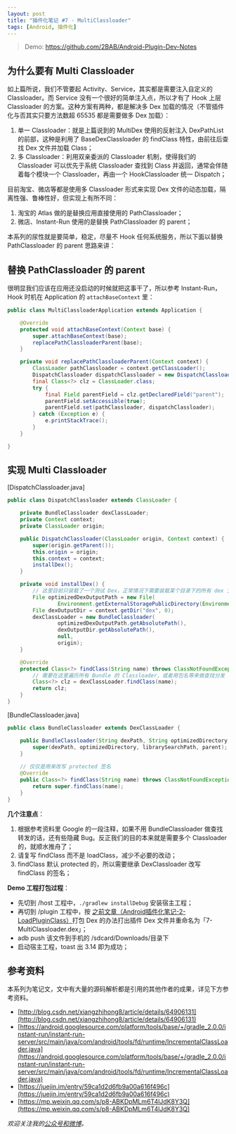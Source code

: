 ```yaml
---
layout: post
title: "插件化笔记 #7 - MultiClassloader"
tags: [Android, 插件化]
---
```


> Demo: https://github.com/2BAB/Android-Plugin-Dev-Notes

## 为什么要有 Multi Classloader

如上篇所说，我们不管要起 Activity、Service，其实都是需要注入自定义的 Classloader。而 Service 没有一个很好的简单注入点，所以才有了 Hook 上层 Classloader 的方案。这种方案有两种，都是解决多 Dex 加载的情况（不管插件化与否其实只要方法数超 65535 都是需要做多 Dex 加载）：

1. 单一 Classloader：就是上篇说到的 MultiDex 使用的反射注入 DexPathList 的前部，这种是利用了 BaseDexClassloader 的 findClass 特性，由前往后查找 Dex 文件并加载 Class；
2. 多 Classloader：利用双亲委派的 Classloader 机制，使得我们的 Classloader 可以优先于系统 Classloader 查找到 Class 并返回，通常会伴随着每个模块一个 Classloader，再由一个 HookClassloader 统一 Dispatch；

<!--more-->

目前淘宝、微店等都是使用多 Classloader 形式来实现 Dex 文件的动态加载，隔离性强、鲁棒性好，但实现上有所不同：

1. 淘宝的 Atlas 做的是替换应用直接使用的 PathClassloader；
2. 微店、Instant-Run 使用的是替换 PathClassloader 的 parent；

本系列的尿性就是要简单，稳定，尽量不 Hook 任何系统服务，所以下面以替换 PathClassloader 的 parent 思路来讲：

## 替换 PathClassloader 的 parent

很明显我们应该在应用还没启动的时候就把这事干了，所以参考 Instant-Run，Hook 时机在 Application 的 `attachBaseContext` 里：

``` java
public class MultiClassloaderApplication extends Application {

    @Override
    protected void attachBaseContext(Context base) {
        super.attachBaseContext(base);
        replacePathClassloaderParent(base);
    }

    private void replacePathClassloaderParent(Context context) {
        ClassLoader pathClassloader = context.getClassLoader();
        DispatchClassloader dispatchClassloader = new DispatchClassloader(pathClassloader, context);
        final Class<?> clz = ClassLoader.class;
        try {
            final Field parentField = clz.getDeclaredField("parent");
            parentField.setAccessible(true);
            parentField.set(pathClassloader, dispatchClassloader);
        } catch (Exception e) {
            e.printStackTrace();
        }
    }

}
```

## 实现 Multi Classloader

[DispatchClassloader.java]

``` java
public class DispatchClassloader extends ClassLoader {

    private BundleClassloader dexClassLoader;
    private Context context;
    private ClassLoader origin;

    public DispatchClassloader(ClassLoader origin, Context context) {
        super(origin.getParent());
        this.origin = origin;
        this.context = context;
        installDex();
    }

    private void installDex() {
        // 这里目前只装载了一个测试 Dex，正常情况下需要装载某个目录下的所有 dex 文件（通常每个 Bundle 有一个 Dex）
        File optimizedDexOutputPath = new File(
                Environment.getExternalStoragePublicDirectory(Environment.DIRECTORY_DOWNLOADS) + "/7-MultiClassloader.dex");
        File dexOutputDir = context.getDir("dex", 0);
        dexClassLoader = new BundleClassloader(
                optimizedDexOutputPath.getAbsolutePath(),
                dexOutputDir.getAbsolutePath(),
                null,
                origin);
    }

    @Override
    protected Class<?> findClass(String name) throws ClassNotFoundException {
        // 需要在这里遍历所有 Bundle 的 Classloader，或者用包名等来做查找分发
        Class<?> clz = dexClassLoader.findClass(name);
        return clz;
    }
}
```

[BundleClassloader.java]

``` java
public class BundleClassloader extends DexClassLoader {

    public BundleClassloader(String dexPath, String optimizedDirectory, String librarySearchPath, ClassLoader parent) {
        super(dexPath, optimizedDirectory, librarySearchPath, parent);
    }
    
    // 仅仅是用来改写 protected 签名
    @Override
    public Class<?> findClass(String name) throws ClassNotFoundException {
        return super.findClass(name);
    }
}
```


**几个注意点**：

1. 根据参考资料里 Google 的一段注释，如果不用 BundleClassloader 做查找转发的话，还有些隐藏 Bug。反正我们的目的本来就是需要多个 Classloader 的，就顺水推舟了；
2. 请复写 findClass 而不是 loadClass，减少不必要的改动；
3. findClass 默认 protected 的，所以需要继承 DexClassloader 改写 findClass 的签名；

**Demo 工程打包过程**：

- 先切到 /host 工程中，`./gradlew installDebug` 安装宿主工程；
- 再切到 /plugin 工程中，按 [之前文章（Android插件化笔记-2-LoadPluginClass）](http://2bab.me/2016/09/18/Android%E6%8F%92%E4%BB%B6%E5%8C%96%E7%AC%94%E8%AE%B0-2-LoadPluginClass/)打包 Dex 的办法打出插件 Dex 文件并重命名为「7-MultiClassloader.dex」；
- adb push 该文件到手机的 /sdcard/Downloads/目录下
- 启动宿主工程，toast 出 3.14 即为成功；

## 参考资料

本系列为笔记文，文中有大量的源码解析都是引用的其他作者的成果，详见下方参考资料。

- [http://blog.csdn.net/xiangzhihong8/article/details/64906131](http://blog.csdn.net/xiangzhihong8/article/details/64906131)
- [https://android.googlesource.com/platform/tools/base/+/gradle_2.0.0/instant-run/instant-run-server/src/main/java/com/android/tools/fd/runtime/IncrementalClassLoader.java](https://android.googlesource.com/platform/tools/base/+/gradle_2.0.0/instant-run/instant-run-server/src/main/java/com/android/tools/fd/runtime/IncrementalClassLoader.java)
- [https://juejin.im/entry/59ca1d2d6fb9a00a616f496c](https://juejin.im/entry/59ca1d2d6fb9a00a616f496c)
- [https://mp.weixin.qq.com/s/p8-ABKDpMLm6T4lJdK8Y3Q](https://mp.weixin.qq.com/s/p8-ABKDpMLm6T4lJdK8Y3Q)


*欢迎关注我的[公众号和微博](/about)。*